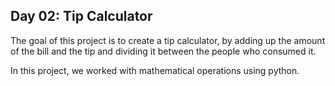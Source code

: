 ## Day 02: Tip Calculator

The goal of this project is to create a tip calculator, by adding up the amount of the bill and the tip and dividing it between the people who consumed it.

In this project, we worked with mathematical operations using python.